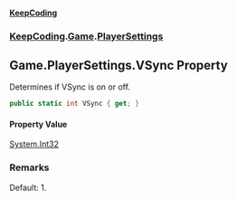 #### [KeepCoding](index.md 'index')
### [KeepCoding](KeepCoding.md 'KeepCoding').[Game](KeepCoding_Game.md 'KeepCoding.Game').[PlayerSettings](KeepCoding_Game_PlayerSettings.md 'KeepCoding.Game.PlayerSettings')
## Game.PlayerSettings.VSync Property
Determines if VSync is on or off.  
```csharp
public static int VSync { get; }
```
#### Property Value
[System.Int32](https://docs.microsoft.com/en-us/dotnet/api/System.Int32 'System.Int32')
### Remarks
Default: 1.  
